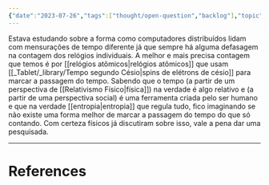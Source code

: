 ```yaml
---
{"date":"2023-07-26","tags":["thought/open-question","backlog"],"topic":"[[Time]]","publish":true,"PassFrontmatter":true}
---
```


Estava estudando sobre a forma como computadores distribuídos lidam com mensurações de tempo diferente já que sempre há alguma defasagem na contagem dos relógios individuais. A melhor e mais precisa contagem que temos é por [[relógios atômicos\|relógios atômicos]] que usam [[_Tablet/_library/Tempo segundo Césio\|spins de elétrons de césio]] para marcar a passagem do tempo. Sabendo que o tempo (a partir de um perspectiva de [[Relativismo Físico\|física]]) na verdade é algo relativo e (a partir de uma perspectiva social) é uma ferramenta criada pelo ser humano e que na verdade [[entropia\|entropia]] que regula tudo, fico imaginando se não existe uma forma melhor de marcar a passagem do tempo do que só contando. Com certeza físicos já discutiram sobre isso, vale a pena dar uma pesquisada.

---
# References
>